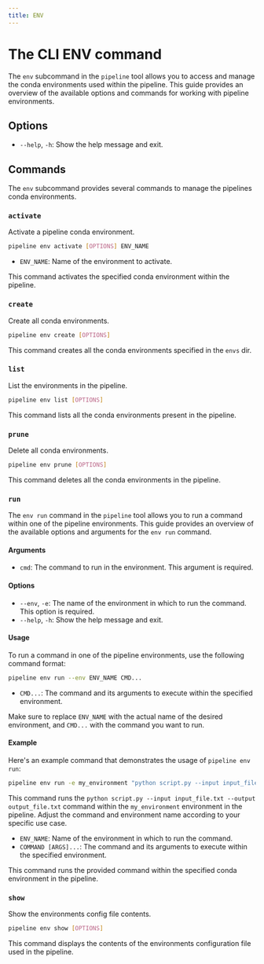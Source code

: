 ```yaml
---
title: ENV
---
```


# The CLI ENV command 

The `env` subcommand in the `pipeline` tool allows you to access and manage the conda environments used within the pipeline. This guide provides an overview of the available options and commands for working with pipeline environments.

## Options

- `--help`, `-h`: Show the help message and exit.

## Commands

The `env` subcommand provides several commands to manage the pipelines conda environments.

### `activate`

Activate a pipeline conda environment.

```bash
pipeline env activate [OPTIONS] ENV_NAME
```

- `ENV_NAME`: Name of the environment to activate.

This command activates the specified conda environment within the pipeline.

### `create`

Create all conda environments.

```bash
pipeline env create [OPTIONS]
```

This command creates all the conda environments specified in the `envs` dir.

### `list`

List the environments in the pipeline.

```bash
pipeline env list [OPTIONS]
```

This command lists all the conda environments present in the pipeline.

### `prune`

Delete all conda environments.

```bash
pipeline env prune [OPTIONS]
```

This command deletes all the conda environments in the pipeline.

### `run`

The `env run` command in the `pipeline` tool allows you to run a command within one of the pipeline environments. This guide provides an overview of the available options and arguments for the `env run` command.

#### Arguments

- `cmd`: The command to run in the environment. This argument is required.

#### Options

- `--env`, `-e`: The name of the environment in which to run the command. This option is required.
- `--help`, `-h`: Show the help message and exit.

#### Usage

To run a command in one of the pipeline environments, use the following command format:

```bash
pipeline env run --env ENV_NAME CMD...
```

- `CMD...`: The command and its arguments to execute within the specified environment.

Make sure to replace `ENV_NAME` with the actual name of the desired environment, and `CMD...` with the command you want to run.

#### Example

Here's an example command that demonstrates the usage of `pipeline env run`:

```bash
pipeline env run -e my_environment "python script.py --input input_file.txt --output output_file.txt"
```

This command runs the `python script.py --input input_file.txt --output output_file.txt` command within the `my_environment` environment in the pipeline. Adjust the command and environment name according to your specific use case.


- `ENV_NAME`: Name of the environment in which to run the command.
- `COMMAND [ARGS]...`: The command and its arguments to execute within the specified environment.

This command runs the provided command within the specified conda environment in the pipeline.

### `show`

Show the environments config file contents.

```bash
pipeline env show [OPTIONS]
```

This command displays the contents of the environments configuration file used in the pipeline.